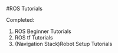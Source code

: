 #ROS Tutorials

Completed:
1. ROS Beginner Tutorials
2. ROS tf Tutorials
3. (Navigation Stack)Robot Setup Tutorials

